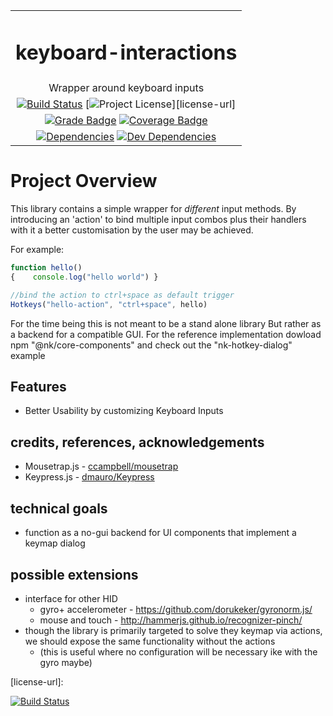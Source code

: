 



| |
| :---: |
| <h1>keyboard-interactions</h1> |
| Wrapper around keyboard inputs  |
| [![Build Status][ci-image]][ci-url] [![Project License][license-image]][license-url] |
| [![Grade Badge][codacy-grade-image]][codacy-grade-url] [![Coverage Badge][coverage-image]][coverage-url]   |
| [![Dependencies][dep-status-image]][dep-status-url] [![Dev Dependencies][devdep-status-image]][devdep-status-url] |


# Project Overview

This library contains a simple wrapper for *different* input methods. By introducing an 'action' to bind multiple input combos plus their handlers with it a better customisation by the user may be achieved.

For example:
```javascript
function hello()
{    console.log("hello world") }

//bind the action to ctrl+space as default trigger
Hotkeys("hello-action", "ctrl+space", hello)
``` 

For the time being this is not meant to be a stand alone library
But rather as a backend for a compatible GUI.
For the reference implementation dowload npm "@nk/core-components" and check out the "nk-hotkey-dialog" example


## Features
* Better Usability by customizing Keyboard Inputs

## credits, references, acknowledgements
* Mousetrap.js -  [ccampbell/mousetrap](https://github.com/ccampbell/mousetrap)
* Keypress.js -   [dmauro/Keypress](https://github.com/dmauro/Keypress/)

## technical goals
* function as a no-gui backend for UI components that implement a keymap dialog


## possible extensions
 
* interface for other HID  
    * gyro+ accelerometer - https://github.com/dorukeker/gyronorm.js/
    * mouse and touch - http://hammerjs.github.io/recognizer-pinch/
* though the library is primarily targeted to solve they keymap via actions, we should expose the same functionality without the actions 
    * (this is useful where no configuration will be necessary ike with the gyro maybe) 
    
    

<!-- ASSETS and LINKS -->
<!-- License -->
[license-image]: https://img.shields.io/badge/license-MIT-blue.svg?style=flat-square
[license-url]: 


<!-- travis-ci -->
[ci-image]: https://travis-ci.org/frank1147/input-device-actions.svg?branch=master
[ci-url]: https://travis-ci.org/frank1147/input-device-actions

 [![Build Status](https://travis-ci.org/frank1147/input-device-actions.svg?branch=master)]()

<!-- Codacy Badge Grade -->
[codacy-grade-image]: https://api.codacy.com/project/badge/Grade/7a47a8ae8682467b9e33a3d47a6fbd54
[codacy-grade-url]: https://www.codacy.com/app/frank1147/input-device-actions?utm_source=github.com&amp;utm_medium=referral&amp;utm_content=frank1147/input-device-actions&amp;utm_campaign=Badge_Grade

<!-- Codacy Badge Coverage -->
[coverage-image]: https://api.codacy.com/project/badge/Coverage/7a47a8ae8682467b9e33a3d47a6fbd54
[coverage-url]: https://www.codacy.com/app/frank1147/input-device-actions?utm_source=github.com&amp;utm_medium=referral&amp;utm_content=frank1147/input-device-actions&amp;utm_campaign=Badge_Coverage

[dep-status-image]: https://david-dm.org/frank1147/input-device-actions/status.svg
[dep-status-url]: https://david-dm.org/frank1147/input-device-actions#info=dependencies
[devdep-status-image]: https://david-dm.org/frank1147/input-device-actions/dev-status.svg
[devdep-status-url]: https://david-dm.org/frank1147/input-device-actions#info=devDependencies

<!-- Screenshots -->


